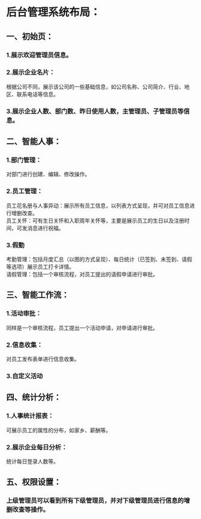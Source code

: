 # 后台管理系统布局：
## 一、初始页：
### 1.展示欢迎管理员信息。

### 2.展示企业名片：  
根据公司不同，展示该公司的一些基础信息，如公司名称、公司简介、行业、地区、联系电话等信息。  
### 3.展示企业人数、部门数、昨日使用人数，主管理员、子管理员等信息。
## 二、智能人事：
### 1.部门管理：  
对部门进行创建、编辑、修改操作。  
### 2.员工管理：  
员工花名册与人事异动：展示所有员工信息，以列表方式呈现，并可对员工信息进行增删改查。  
员工关怀：可有生日关怀和入职周年关怀等，主要是展示员工的生日以及注册时间，可发消息进行祝福。  
### 3.假勤  
考勤管理：包括月度汇总（以图的方式呈现）、每日统计（已签到、未签到、请假等选项）展示员工打卡详情。  
请假管理：包括一个审核流程，对员工提出的请假申请进行审批。
## 三、智能工作流：
### 1.活动审批：  
同样是一个审核流程，员工提出一个活动申请，对申请进行审批。  
### 2.信息收集：  
对员工发布表单进行信息收集。  
### 3.自定义活动
## 四、统计分析：
### 1.人事统计报表：  
可展示员工的属性的分布，如家乡、薪酬等。
### 2.展示企业每日分析：  
统计每日登录人数等。
## 五、权限设置：
### 上级管理员可以看到所有下级管理员，并对下级管理员进行信息的增删改查等操作。
